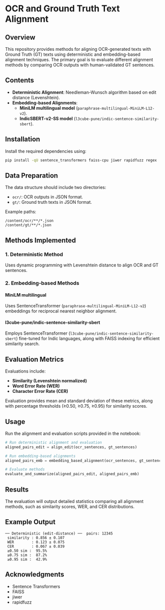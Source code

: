 # OCR and Ground Truth Text Alignment

## Overview
This repository provides methods for aligning OCR-generated texts with Ground Truth (GT) texts using deterministic and embedding-based alignment techniques. The primary goal is to evaluate different alignment methods by comparing OCR outputs with human-validated GT sentences.

## Contents
- **Deterministic Alignment**: Needleman-Wunsch algorithm based on edit distance (Levenshtein).
- **Embedding-based Alignments**:
  - **MiniLM multilingual model** (`paraphrase-multilingual-MiniLM-L12-v2`).
  - **IndicSBERT-v2-SS model** (`l3cube-pune/indic-sentence-similarity-sbert`).

## Installation

Install the required dependencies using:

```bash
pip install -qU sentence_transformers faiss-cpu jiwer rapidfuzz regex
```

## Data Preparation

The data structure should include two directories:

- `ocr/`: OCR outputs in JSON format.
- `gt/`: Ground truth texts in JSON format.

Example paths:
```
/content/ocr/**/*.json
/content/gt/**/*.json
```

## Methods Implemented

### 1. Deterministic Method
Uses dynamic programming with Levenshtein distance to align OCR and GT sentences.

### 2. Embedding-based Methods

#### MiniLM multilingual
Uses SentenceTransformer (`paraphrase-multilingual-MiniLM-L12-v2`) embeddings for reciprocal nearest neighbor alignment.

#### l3cube-pune/indic-sentence-similarity-sbert
Employs SentenceTransformer (`l3cube-pune/indic-sentence-similarity-sbert`) fine-tuned for Indic languages, along with FAISS indexing for efficient similarity search.

## Evaluation Metrics
Evaluations include:

- **Similarity (Levenshtein normalized)**
- **Word Error Rate (WER)**
- **Character Error Rate (CER)**

Evaluation provides mean and standard deviation of these metrics, along with percentage thresholds (≥0.50, ≥0.75, ≥0.95) for similarity scores.

## Usage
Run the alignment and evaluation scripts provided in the notebook:

```python
# Run deterministic alignment and evaluation
aligned_pairs_edit = align_edit(ocr_sentences, gt_sentences)

# Run embedding-based alignments
aligned_pairs_emb = embedding_based_alignment(ocr_sentences, gt_sentences, model_name)

# Evaluate methods
evaluate_and_summarize(aligned_pairs_edit, aligned_pairs_emb)
```

## Results
The evaluation will output detailed statistics comparing all alignment methods, such as similarity scores, WER, and CER distributions.

## Example Output
```
── Deterministic (edit-distance) ──  pairs: 12345
 similarity : 0.856 ± 0.107
 WER        : 0.123 ± 0.075
 CER        : 0.067 ± 0.039
 ≥0.50 sim :  95.5%
 ≥0.75 sim :  87.2%
 ≥0.95 sim :  42.9%
```

## Acknowledgments
- Sentence Transformers
- FAISS
- jiwer
- rapidfuzz



